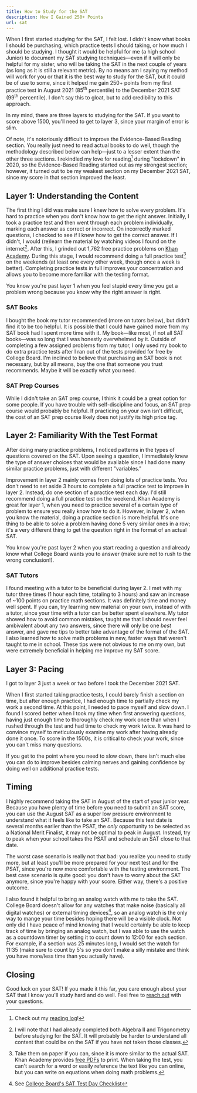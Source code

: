 ```yaml
---
title: How to Study for the SAT
description: How I Gained 250+ Points
url: sat
---
```

When I first started studying for the SAT, I felt lost. I didn't know what books I should be purchasing, which practice tests I should taking, or how much I should be studying. I thought it would be helpful for me (a high school Junior) to document my SAT studying techniques—even if it will only be helpful for my sister, who will be taking the SAT in the next couple of years (as long as it is still a relevant metric). By no means am I saying my method will work for you or that it is the best way to study for the SAT, but it could be of use to some, since it helped me gain 250+ points from my first practice test in August 2021 (85<sup>th</sup> percentile) to the December 2021 SAT (99<sup>th</sup> percentile). I don't say this to gloat, but to add credibility to this approach.

In my mind, there are three layers to studying for the SAT. If you want to score above 1500, you'll need to get to layer 3, since your margin of error is slim.

Of note, it's notoriously difficult to improve the Evidence-Based Reading section. You really just need to read actual books to do well, though the methodology described below can help—just to a lesser extent than the other three sections. I rekindled my love for reading[^log] during "lockdown" in 2020, so the Evidence-Based Reading started out as my strongest section; however, it turned out to be my weakest section on my December 2021 SAT, since my score in that section improved the least.

## Layer 1: Understanding the Content

The first thing I did was make sure I knew how to solve every problem. It's hard to practice when you don't know how to get the right answer. Initially, I took a practice test and then went through each problem individually, marking each answer as correct or incorrect. On incorrectly marked questions, I checked to see if I knew how to get the correct answer. If I didn't, I would (re)learn the material by watching videos I found on the internet[^2]. After this, I grinded out 1,762 free practice problems on [Khan Academy](https://www.khanacademy.org/sat). During this stage, I would recommend doing a full practice test[^3] on the weekends (at least one every other week, though once a week is better). Completing practice tests in full improves your concentration and allows you to become more familiar with the testing format.

You know you're past layer 1 when you feel stupid every time you get a problem wrong because you know why the right answer is right.

### SAT Books

I bought the book my tutor recommended (more on tutors below), but didn't find it to be too helpful. It is possible that I could have gained more from my SAT book had I spent more time with it. My book—like most, if not all SAT books—was so long that I was honestly overwhelmed by it. Outside of completing a few assigned problems from my tutor, I only used my book to do extra practice tests after I ran out of the tests provided for free by College Board. I'm inclined to believe that purchasing an SAT book is not necessary, but by all means, buy the one that someone you trust recommends. Maybe it will be exactly what you need.

### SAT Prep Courses

While I didn't take an SAT prep course, I think it could be a great option for some people. If you have trouble with self-discipline and focus, an SAT prep course would probably be helpful. If practicing on your own isn't difficult, the cost of an SAT prep course likely does not justify its high price tag.

## Layer 2: Familiarity With the Test Format

After doing many practice problems, I noticed patterns in the types of questions covered on the SAT. Upon seeing a question, I immediately knew the type of answer choices that would be available since I had done many similar practice problems, just with different "variables."

Improvement in layer 2 mainly comes from doing lots of practice tests. You don't need to set aside 3 hours to complete a full practice test to improve in layer 2. Instead, do one section of a practice test each day. I'd still recommend doing a full practice test on the weekend. Khan Academy is great for layer 1, when you need to practice several of a certain type of problem to ensure you really know how to do it. However, in layer 2, when you know the material, doing a practice section is more helpful. It's one thing to be able to solve a problem having done 5 very similar ones in a row; it's a very different thing to get the question right in the format of an actual SAT.

You know you're past layer 2 when you start reading a question and already know what College Board wants you to answer (make sure not to rush to the wrong conclusion!).

### SAT Tutors

I found meeting with a tutor to be beneficial during layer 2. I met with my tutor three times (1 hour each time, totaling to 3 hours) and saw an increase of ~100 points on practice math sections. It was definitely time and money well spent. If you can, try learning new material on your own, instead of with a tutor, since your time with a tutor can be better spent elsewhere. My tutor showed how to avoid common mistakes, taught me that I should never feel ambivalent about any two answers, since there will only be one _best_ answer, and gave me tips to better take advantage of the format of the SAT. I also learned how to solve math problems in new, faster ways that weren't taught to me in school. These tips were not obvious to me on my own, but were extremely beneficial in helping me improve my SAT score.

## Layer 3: Pacing

I got to layer 3 just a week or two before I took the December 2021 SAT.

When I first started taking practice tests, I could barely finish a section on time, but after enough practice, I had enough time to partially check my work a second time. At this point, I needed to pace myself and slow down. I found I scored better when I took my time when first answering questions, having just enough time to thoroughly check my work once than when I rushed through the test and had time to check my work twice. It was hard to convince myself to meticulously examine my work after having already done it once. To score in the 1500s, it is critical to check your work, since you can't miss many questions.

If you get to the point where you need to slow down, there isn't much else you can do to improve besides calming nerves and gaining confidence by doing well on additional practice tests.

## Timing

I highly recommend taking the SAT in August of the start of your junior year. Because you have plenty of time before you need to submit an SAT score, you can use the August SAT as a super low pressure environment to understand what it feels like to take an SAT. Because this test date is several months earlier than the PSAT, the _only_ opportunity to be selected as a National Merit Finalist, it may not be optimal to peak in August. Instead, try to peak when your school takes the PSAT and schedule an SAT close to that date.

The worst case scenario is really not that bad: you realize you need to study more, but at least you'll be more prepared for your next test and for the PSAT, since you're now more comfortable with the testing environment. The best case scenario is quite good: you don't have to worry about the SAT anymore, since you're happy with your score. Either way, there's a positive outcome.

I also found it helpful to bring an analog watch with me to take the SAT. College Board doesn't allow for any watches that make noise (basically all digital watches) or external timing devices[^4], so an analog watch is the only way to mange your time besides hoping there will be a visible clock. Not only did I have peace of mind knowing that I would certainly be able to keep track of time by bringing an analog watch, but I was able to use the watch as a countdown timer by setting it to count down to 12:00 for each section. For example, if a section was 25 minutes long, I would set the watch for 11:35 (make sure to count by 5's so you don't make a silly mistake and think you have more/less time than you actually have).

## Closing

Good luck on your SAT! If you made it this far, you care enough about your SAT that I know you'll study hard and do well. Feel free to [reach out](/contact) with your questions.

[^log]: Check out my [reading log](/books)!
[^2]: I will note that I had already completed both Algebra II and Trigonometry before studying for the SAT. It will probably be harder to understand all content that could be on the SAT if you have not taken those classes.
[^3]: Take them on paper if you can, since it is more similar to the actual SAT. Khan Academy provides [free PDFs](https://www.khanacademy.org/test-prep/sat/full-length-sat-1/paper-sat-tests/a/full-length-sats-to-take-on-paper) to print. When taking the test, you can't search for a word or easily reference the text like you can online, but you can write on equations when doing math problems.
[^4]: See [College Board's SAT Test Day Checklist](https://collegereadiness.collegeboard.org/sat/taking-the-test/test-day-checklist)
